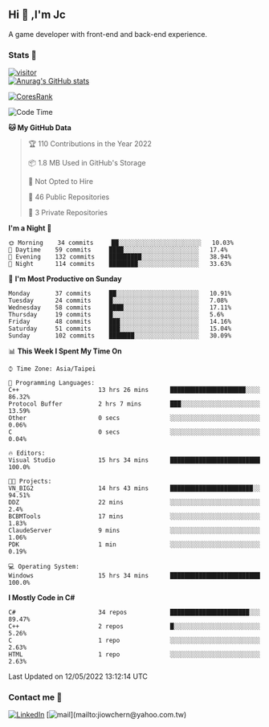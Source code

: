 ## Hi 👋 ,I'm Jc  

A game developer with front-end and back-end experience.  

### Stats  📝
[![visitor](https://visitor-badge.glitch.me/badge?page_id=jiowchern.jiowchern&style=flat-square&color=0088cc)](https://visitor-badge.glitch.me/badge?page_id=jiowchern.jiowchern&style=flat-square&color=0088cc)  
[![Anurag's GitHub stats](https://github-readme-stats.vercel.app/api?username=jiowchern&count_private=true&&show_icons=true)](https://github.com/anuraghazra/github-readme-stats)  
<!-- [![trophy](https://github-profile-trophy.vercel.app/?username=jiowchern)](https://github.com/ryo-ma/github-profile-trophy)   -->
[![CoresRank](https://cr-ss-service.azurewebsites.net/api/ScreenShot?widget=summary&username=jiowchern)](https://cr-ss-service.azurewebsites.net/api/ScreenShot?widget=summary&username=jiowchern)


<!--START_SECTION:waka-->
![Code Time](http://img.shields.io/badge/Code%20Time-378%20hrs%2019%20mins-blue)

**🐱 My GitHub Data** 

> 🏆 110 Contributions in the Year 2022
 > 
> 📦 1.8 MB Used in GitHub's Storage 
 > 
> 🚫 Not Opted to Hire
 > 
> 📜 46 Public Repositories 
 > 
> 🔑 3 Private Repositories  
 > 
**I'm a Night 🦉** 

```text
🌞 Morning    34 commits     ██░░░░░░░░░░░░░░░░░░░░░░░   10.03% 
🌆 Daytime    59 commits     ████░░░░░░░░░░░░░░░░░░░░░   17.4% 
🌃 Evening    132 commits    █████████░░░░░░░░░░░░░░░░   38.94% 
🌙 Night      114 commits    ████████░░░░░░░░░░░░░░░░░   33.63%

```
📅 **I'm Most Productive on Sunday** 

```text
Monday       37 commits     ██░░░░░░░░░░░░░░░░░░░░░░░   10.91% 
Tuesday      24 commits     █░░░░░░░░░░░░░░░░░░░░░░░░   7.08% 
Wednesday    58 commits     ████░░░░░░░░░░░░░░░░░░░░░   17.11% 
Thursday     19 commits     █░░░░░░░░░░░░░░░░░░░░░░░░   5.6% 
Friday       48 commits     ███░░░░░░░░░░░░░░░░░░░░░░   14.16% 
Saturday     51 commits     ███░░░░░░░░░░░░░░░░░░░░░░   15.04% 
Sunday       102 commits    ███████░░░░░░░░░░░░░░░░░░   30.09%

```


📊 **This Week I Spent My Time On** 

```text
⌚︎ Time Zone: Asia/Taipei

💬 Programming Languages: 
C++                      13 hrs 26 mins      █████████████████████░░░░   86.32% 
Protocol Buffer          2 hrs 7 mins        ███░░░░░░░░░░░░░░░░░░░░░░   13.59% 
Other                    0 secs              ░░░░░░░░░░░░░░░░░░░░░░░░░   0.06% 
C                        0 secs              ░░░░░░░░░░░░░░░░░░░░░░░░░   0.04%

🔥 Editors: 
Visual Studio            15 hrs 34 mins      █████████████████████████   100.0%

🐱‍💻 Projects: 
VN_BIG2                  14 hrs 43 mins      ███████████████████████░░   94.51% 
DDZ                      22 mins             ░░░░░░░░░░░░░░░░░░░░░░░░░   2.4% 
BCBMTools                17 mins             ░░░░░░░░░░░░░░░░░░░░░░░░░   1.83% 
ClaudeServer             9 mins              ░░░░░░░░░░░░░░░░░░░░░░░░░   1.06% 
PDK                      1 min               ░░░░░░░░░░░░░░░░░░░░░░░░░   0.19%

💻 Operating System: 
Windows                  15 hrs 34 mins      █████████████████████████   100.0%

```

**I Mostly Code in C#** 

```text
C#                       34 repos            ██████████████████████░░░   89.47% 
C++                      2 repos             █░░░░░░░░░░░░░░░░░░░░░░░░   5.26% 
C                        1 repo              ░░░░░░░░░░░░░░░░░░░░░░░░░   2.63% 
HTML                     1 repo              ░░░░░░░░░░░░░░░░░░░░░░░░░   2.63%

```



 Last Updated on 12/05/2022 13:12:14 UTC
<!--END_SECTION:waka-->



### Contact me 💬
[![LinkedIn](https://img.shields.io/badge/-JiowchernChen-0077B5?style==flat-square&logo=LinkedIn&logoColor=white)](https://www.linkedin.com/in/jiowchern-chen-4aaa90b7/) [![mail](https://img.shields.io/badge/-jiowchern%40yahoo.com.tw-blueviolet?style=flat-square&logo=yahoo!)](mailto:jiowchern@yahoo.com.tw)    

<!-- [![Linkedin Badge](https://img.shields.io/badge/-LinkedIn-blue?style=flat-square&logo=Linkedin&logoColor=white&link=https://www.linkedin.com/in/jiowchern-chen-4aaa90b7/)](https://www.linkedin.com/in/jiowchern-chen-4aaa90b7/) -->


<!--
**jiowchern/jiowchern** is a ✨ _special_ ✨ repository because its `README.md` (this file) appears on your GitHub profile.

Here are some ideas to get you started:

- 🔭 I’m currently working on ...
- 🌱 I’m currently learning ...
- 👯 I’m looking to collaborate on ...
- 🤔 I’m looking for help with ...
- 💬 Ask me about ...
- 📫 How to reach me: ...
- 😄 Pronouns: ...
- ⚡ Fun fact: ...
-->
